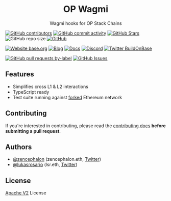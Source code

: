 <br />

<h1 align="center">
  OP Wagmi
</h1>

<p align="center">
  Wagmi hooks for OP Stack Chains
<p>

<!-- Badge row 1 - status -->

[![GitHub contributors](https://img.shields.io/github/contributors/base-org/op-wagmi)](https://github.com/base-org/op-wagmi/graphs/contributors)
[![GitHub commit activity](https://img.shields.io/github/commit-activity/w/base-org/op-wagmi)](https://github.com/base-org/op-wagmi/graphs/contributors)
[![GitHub Stars](https://img.shields.io/github/stars/base-org/op-wagmi.svg)](https://github.com/base-org/op-wagmi/stargazers)
![GitHub repo size](https://img.shields.io/github/repo-size/base-org/op-wagmi)
[![GitHub](https://img.shields.io/github/license/base-org/op-wagmi?color=blue)](/LICENSE)

<!-- Badge row 2 - links and profiles -->

[![Website base.org](https://img.shields.io/website-up-down-green-red/https/base.org.svg)](https://base.org)
[![Blog](https://img.shields.io/badge/blog-up-green)](https://base.mirror.xyz/)
[![Docs](https://img.shields.io/badge/docs-up-green)](https://docs.base.org/)
[![Discord](https://img.shields.io/discord/1067165013397213286?label=discord)](https://base.org/discord)
[![Twitter BuildOnBase](https://img.shields.io/twitter/follow/BuildOnBase?style=social)](https://twitter.com/BuildOnBase)

<!-- Badge row 3 - detailed status -->

[![GitHub pull requests by-label](https://img.shields.io/github/issues-pr-raw/base-org/op-wagmi)](https://github.com/base-org/op-wagmi/pulls)
[![GitHub Issues](https://img.shields.io/github/issues-raw/base-org/op-wagmi.svg)](https://github.com/base-org/op-wagmi/issues)

## Features

- Simplifies cross L1 & L2 interactions
- TypeScript ready
- Test suite running against [forked](https://ethereum.org/en/glossary/#fork) Ethereum network

## Contributing

If you're interested in contributing, please read the [contributing docs](CONTRIBUTING.md) **before submitting a pull request**.

## Authors

- [@zencephalon](https://github.com/zencephalon) (zencephalon.eth, [Twitter](https://twitter.com/zencephalon))
- [@lukasrosario](https://github.com/lukasrosario) (lsr.eth, [Twitter](https://twitter.com/0xlsr))

## License

[Apache V2](LICENSE) License
